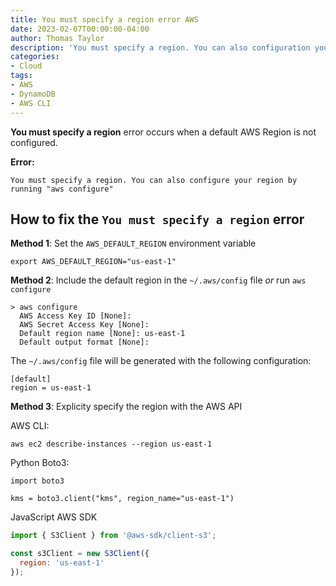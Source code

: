 ```yaml
---
title: You must specify a region error AWS
date: 2023-02-07T00:00:00-04:00
author: Thomas Taylor
description: 'You must specify a region. You can also configuration your region by running "aws configure"'
categories:
- Cloud
tags:
- AWS
- DynamoDB
- AWS CLI
---
```


**You must specify a region** error occurs when a default AWS Region is not configured.

**Error:**
```text
You must specify a region. You can also configure your region by running "aws configure"
```

## How to fix the `You must specify a region` error

**Method 1**:
Set the `AWS_DEFAULT_REGION` environment variable

```shell
export AWS_DEFAULT_REGION="us-east-1"
```

**Method 2**:
Include the default region in the `~/.aws/config` file _or_ run `aws configure`

```shell
> aws configure
  AWS Access Key ID [None]:
  AWS Secret Access Key [None]:
  Default region name [None]: us-east-1
  Default output format [None]:
```

The `~/.aws/config` file will be generated with the following configuration:

```text
[default]
region = us-east-1
```

**Method 3**:
Explicity specify the region with the AWS API

AWS CLI:

```shell
aws ec2 describe-instances --region us-east-1
```

Python Boto3:

```python3
import boto3

kms = boto3.client("kms", region_name="us-east-1")
```

JavaScript AWS SDK

```javascript
import { S3Client } from '@aws-sdk/client-s3';

const s3Client = new S3Client({
  region: 'us-east-1'
});
```
